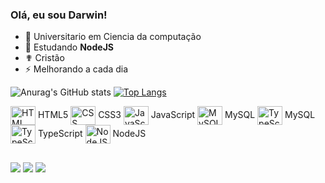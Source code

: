 ### Olá, eu sou Darwin!

- 🔭 Universitario em Ciencia da computação
- 🌱 Estudando **NodeJS**
-  ✟  Cristão
- ⚡ Melhorando a cada dia

![Anurag's GitHub stats](https://github-readme-stats.vercel.app/api?username=DarwinGAZ&show_icons=true&theme=dark&rank_icon=github)
[![Top Langs](https://github-readme-stats.vercel.app/api/top-langs/?username=DarwinGAZ&theme=dark)](https://github.com/DarwinGAZ/github-readme-stats)


<div>
    <img align="center" alt="HTML" height="30" width="40" src="https://cdn.jsdelivr.net/gh/devicons/devicon@latest/icons/html5/html5-original.svg" />
  <span>HTML5</span>
    
 <img align="center" alt="CSS" height="30" width="40" src="https://cdn.jsdelivr.net/gh/devicons/devicon@latest/icons/css3/css3-original.svg" />
  <span>CSS3</span>
    
  <img align="center" alt="JavaScript" height="30" width="40" src="https://cdn.jsdelivr.net/gh/devicons/devicon@latest/icons/javascript/javascript-plain.svg" />
  <span>JavaScript</span>
  
  <img align="center" alt="MySQL" height="30" width="40" src="https://cdn.jsdelivr.net/gh/devicons/devicon@latest/icons/mysql/mysql-original.svg" />
  <span>MySQL</span>


  <img align="center" alt="TypeScript" height="30" width="40" src="https://cdn.jsdelivr.net/gh/devicons/devicon@latest/icons/mysql/mysql-original.svg" />
  <span>MySQL</span>

  <img align="center" alt="TypeScript" height="30" width="40" src="https://cdn.jsdelivr.net/gh/devicons/devicon@latest/icons/typescript/typescript-original.svg" />
  <span>TypeScript</span>

  <img align="center" alt="NodeJS" height="30" width="40" src="https://cdn.jsdelivr.net/gh/devicons/devicon@latest/icons/nodejs/nodejs-original-wordmark.svg" />
  <span>NodeJS</span>


</div>


##

<div>
  <a href="https://instagram.com/darwingazgtr" target="_blank" ><img src="https://img.shields.io/badge/-Instagram-%23E4405F?style=for-the-badge&logo=instagram&logoColor=white" target="_blank"></a>
  <a href="https://discord.gg/hqdvz8dkzM" target="_blank"><img src="https://img.shields.io/badge/Discord-7289DA?style=for-the-badge&logo=discord&logoColor=white" target="_blank"></a> 
  <a href = "mailto:darwin.g.a.f@hotmail.com"><img src="https://img.shields.io/badge/-Gmail-%23333?style=for-the-badge&logo=gmail&logoColor=white" target="_blank"></a>
</div>
